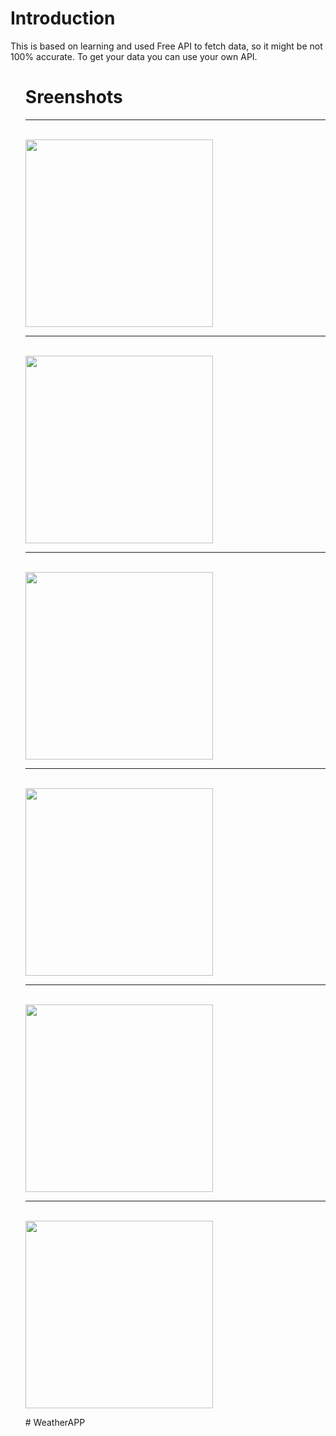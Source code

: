 <h1>Introduction</h1>
<p>This is based on learning and used Free API to fetch data, so it might be not 100% accurate. To get your data you can use your own API.</p>
<ul>


<h1>Sreenshots</h1>
<hr>
<br>




<img src= "https://github.com/dev-app-ali/WeatherApp1-Android/assets/121374194/d002f004-02f0-4a02-a6af-9b7be953e652" width= "300">


<hr>
<br>


<img src= "https://github.com/dev-app-ali/WeatherApp1-Android/assets/121374194/0e808398-f68c-4949-92ae-b1844637f1b3" width= "300">

<hr>
<br>


<img src= "https://github.com/dev-app-ali/WeatherApp1-Android/assets/121374194/da242d10-01b9-4375-b792-187ef85c0272" width= "300">
<hr>
<br>
<img src= "https://github.com/dev-app-ali/WeatherApp1-Android/assets/121374194/2154faef-39f2-4c2c-8da0-ab5ce55acbf0" width= "300">


<hr>
<br>

<img src= "https://github.com/dev-app-ali/WeatherApp1-Android/assets/121374194/34f6aae6-0cfb-48b8-b987-78838256a913" width= "300">
<hr>
<br>

<img src= "https://github.com/dev-app-ali/WeatherApp1-Android/assets/121374194/ebe860f7-c33d-48b7-8f35-a0186f0c7c33" width= "300">

#   W e a t h e r A P P  
 